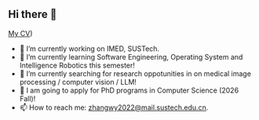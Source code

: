 ## Hi there 👋

<!--
**V1Zhang/V1Zhang** is a ✨ _special_ ✨ repository because its `README.md` (this file) appears on your GitHub profile.
-->

[My CV](https://github.com/V1Zhang/V1Zhang/raw/main/CV-Weiyi%20Zhang.pdf))

- 🔭 I’m currently working on IMED, SUSTech.
- 🌱 I’m currently learning Software Engineering, Operating System and Intelligence Robotics this semester!
- 🤞 I’m currently searching for research oppotunities in on medical image processing / computer vision / LLM!
- 🤝 I am going to apply for PhD programs in Computer Science (2026 Fall)!
- 📫 How to reach me: zhangwy2022@mail.sustech.edu.cn.

<!--  
[![V1Zhang's GitHub stats](https://github-readme-stats.vercel.app/api?username=V1Zhang&show_icons=true&theme=vue)](https://github.com/anuraghazra/github-readme-stats)
-->
